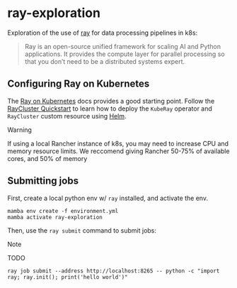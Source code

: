 # ray-exploration

Exploration of the use of [ray](https://docs.ray.io/en/latest/index.html) for
data processing pipelines in k8s:

> Ray is an open-source unified framework for scaling AI and Python
> applications. It provides the compute layer for parallel processing so that
> you don’t need to be a distributed systems expert.


## Configuring Ray on Kubernetes

The [Ray on
Kubernetes](https://docs.ray.io/en/latest/cluster/kubernetes/index.html) docs
provides a good starting point. Follow the [RayCluster
Quickstart](https://docs.ray.io/en/latest/cluster/kubernetes/getting-started/raycluster-quick-start.html#kuberay-raycluster-quickstart)
to learn how to deploy the `KubeRay` operator and `RayCluster` custom resource
using [Helm](https://helm.sh/).

> [!WARNING]
> If using a local Rancher instance of k8s, you may need to increase CPU and
> memory resource limits. We reccomend giving Rancher 50-75% of available cores,
> and 50% of memory


## Submitting jobs

First, create a local python env w/ `ray` installed, and activate the env.

```
mamba env create -f environment.yml
mamba activate ray-exploration
```

Then, use the `ray submit` command to submit jobs:

> [!NOTE]
> TODO

```
ray job submit --address http://localhost:8265 -- python -c "import ray; ray.init(); print('hello world')"
```
